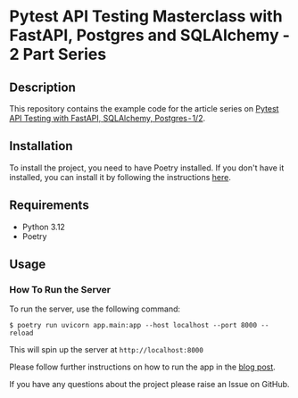 # Pytest API Testing Masterclass with FastAPI, Postgres and SQLAlchemy - 2 Part Series

## Description

This repository contains the example code for the article series on [Pytest API Testing with FastAPI, SQLAlchemy, Postgres - 1/2](https://pytest-with-eric.com/api-testing/pytest-api-testing-1/).


## Installation

To install the project, you need to have Poetry installed. If you don't have it installed, you can install it by following the instructions [here](https://python-poetry.org/docs/#installation).

## Requirements
- Python 3.12
- Poetry

## Usage

### How To Run the Server

To run the server, use the following command:

```shell
$ poetry run uvicorn app.main:app --host localhost --port 8000 --reload
```

This will spin up the server at `http://localhost:8000`

Please follow further instructions on how to run the app in the [blog post](https://pytest-with-eric.com/api-testing/pytest-api-testing-1/).

If you have any questions about the project please raise an Issue on GitHub.